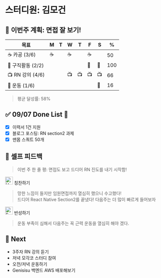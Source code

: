 # 스터디원: 김모건

## 🚀 이번주 계획: 면접 잘 보기!

| 목표              | M   | T   | W   | T   | F   | S   | %   |
| ----------------- | --- | --- | --- | --- | --- | --- | --- |
| ☕ 카공 (3/6)     | ☕  |     | ☕  |     | ☕  |     | 50  |
| 🏢 구직활동 (2/2) |     |     |     |     | 🏢  | 🏢  | 100 |
| 📺 RN 강의 (4/6)  |     |     | 📺  | 📺  | 📺  | 📺  | 66  |
| 🌟 운동 (1/6)     |     |     |     |     |     | 🌟  | 16  |

> 평균 달성률: 58% <br>

## ✅ 09/07 Done List 🌸

- [x] 이력서 1건 지원
- [x] 블로그 포스팅: RN section2 과제
- [x] 맨몸 스쿼트 50개

## 🎉 셀프 피드백

> 이번 주 한 줄 평: 면접도 보고 드디어 RN 진도를 내기 시작함! <br>

<img src="https://raw.githubusercontent.com/Tarikul-Islam-Anik/Animated-Fluent-Emojis/master/Emojis/Smilies/Hugging%20Face.png" alt="Hugging Face" width="25" height="25"> 칭찬하기 </img>

> 망한 느낌이 들지만 임원면접까지 열심히 했으니 수고했다!<br>
> 드디어 React Native Section2를 끝냈다! 다음주는 더 많이 빠르게 들어보자<br>

<img src="https://raw.githubusercontent.com/Tarikul-Islam-Anik/Animated-Fluent-Emojis/master/Emojis/Smilies/Face%20with%20Monocle.png" alt="Face with Monocle" width="25" height="25"> 반성하기</img>

> 운동 부족이 심해서 다음주는 꼭 근력 운동을 열심히 해야 겠다.<br>

## 🌱 Next

- 3주자 RN 강의 듣기
- 저녁 모각코 스터디 참여
- 오전/저녁 운동하기
- Genisisu 백엔드 AWS 배포해보기
